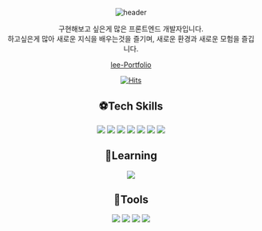 <div align=center>

![header](https://capsule-render.vercel.app/api?type=transparent&height=300&section=header&text=Welcome!&fontSize=90&fontColor=84cc16&desc=Seyoung's%20Github&descAlignY=70&descAlign=65)

구현해보고 싶은게 많은 프론트엔드 개발자입니다.<br />
하고싶은게 많아 새로운 지식을 배우는것을 즐기며, 새로운 환경과 새로운 모험을 즐깁니다.

[lee-Portfolio](https://portfolio-lsy.vercel.app/)

[![Hits](https://hits.seeyoufarm.com/api/count/incr/badge.svg?url=https%3A%2F%2Fgithub.com%2FLEE2302&count_bg=%233F7616&title_bg=%2352B260&icon=react.svg&icon_color=%23E7E7E7&title=hits&edge_flat=false)](https://hits.seeyoufarm.com)


## <strong>⚽️Tech Skills</strong>
<img src="https://img.shields.io/badge/HTML-E34F26?style=for-the-badge&logo=HTML5&logoColor=white"> <img src="https://img.shields.io/badge/CSS-1572B6?style=for-the-badge&logo=CSS3&logoColor=white"> <img src="https://img.shields.io/badge/JavaScript-F7DF1E?style=for-the-badge&logo=JavaScript&logoColor=white"> <img src="https://img.shields.io/badge/TypeScript-3178C6?style=for-the-badge&logo=TypeScript&logoColor=white"> 
<img src="https://img.shields.io/badge/React-61DAFB?style=for-the-badge&logo=React&logoColor=white"> 
<img src="https://img.shields.io/badge/Redux-764ABC?style=for-the-badge&logo=Redux&logoColor=white"> 
<img src="https://img.shields.io/badge/styledcomponents-DB7093?style=for-the-badge&logo=styledcomponents&logoColor=white"> 
<br>

## <strong>🥋Learning</strong>
<img src="https://img.shields.io/badge/Next.js-000000?style=for-the-badge&logo=Next.js&logoColor=white"/>

 ## <strong>🥅Tools</strong>
<img src="https://img.shields.io/badge/github-181717?style=for-the-badge&logo=github&logoColor=white"> <img src="https://img.shields.io/badge/Git-F05032?style=for-the-badge&logo=Git&logoColor=white"> <img src="https://img.shields.io/badge/postman-FF6C37?style=for-the-badge&logo=postman&logoColor=white"> <img src="https://img.shields.io/badge/figma-F24E1E?style=for-the-badge&logo=figma&logoColor=white"> 

<br>
</div>
